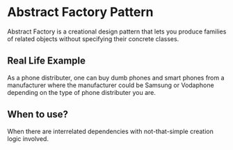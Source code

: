 # Abstract Factory Pattern

Abstract Factory is a creational design pattern that lets you produce families of related objects without specifying their concrete classes.

## Real Life Example

As a phone distributer, one can buy dumb phones and smart phones from a manufacturer where the manufacturer could be Samsung or Vodaphone depending on the type of phone distributer you are.

## When to use?

When there are interrelated dependencies with not-that-simple creation logic involved.
